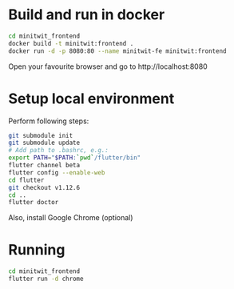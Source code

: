# Build and run in docker
```sh
cd minitwit_frontend
docker build -t minitwit:frontend .
docker run -d -p 8080:80 --name minitwit-fe minitwit:frontend
```
Open your favourite browser and go to http://localhost:8080

# Setup local environment
Perform following steps:
```sh
git submodule init
git submodule update
# Add path to .bashrc, e.g.:
export PATH="$PATH:`pwd`/flutter/bin"
flutter channel beta
flutter config --enable-web
cd flutter
git checkout v1.12.6
cd ..
flutter doctor
```
Also, install Google Chrome (optional)

# Running
```sh
cd minitwit_frontend
flutter run -d chrome
```
